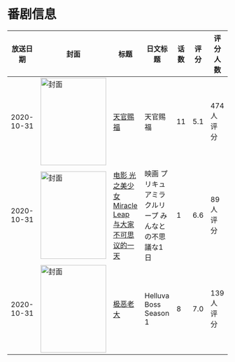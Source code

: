 # 番剧信息

|放送日期|封面|标题|日文标题|话数|评分|评分人数|
|---|---|---|---|---|---|---|
|2020-10-31|<img src="//lain.bgm.tv/pic/cover/c/95/88/289101_Y6BuG.jpg" alt="封面" style="width:150px;height:200px;object-fit:cover;">|[天官赐福](https://bangumi.tv/subject/289101)|天官赐福|11|5.1|474人评分|
|2020-10-31|<img src="//lain.bgm.tv/pic/cover/c/4f/3f/297318_dT422.jpg" alt="封面" style="width:150px;height:200px;object-fit:cover;">|[电影 光之美少女 Miracle Leap 与大家不可思议的一天](https://bangumi.tv/subject/297318)|映画 プリキュアミラクルリープ みんなとの不思議な1日|1|6.6|89人评分|
|2020-10-31|<img src="//lain.bgm.tv/pic/cover/c/75/ba/335729_33WSl.jpg" alt="封面" style="width:150px;height:200px;object-fit:cover;">|[极恶老大](https://bangumi.tv/subject/335729)|Helluva Boss Season 1|8|7.0|139人评分|
